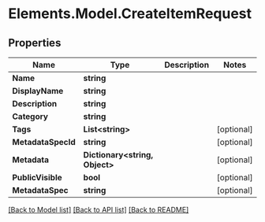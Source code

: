 # Elements.Model.CreateItemRequest

## Properties

Name | Type | Description | Notes
------------ | ------------- | ------------- | -------------
**Name** | **string** |  | 
**DisplayName** | **string** |  | 
**Description** | **string** |  | 
**Category** | **string** |  | 
**Tags** | **List&lt;string&gt;** |  | [optional] 
**MetadataSpecId** | **string** |  | [optional] 
**Metadata** | **Dictionary&lt;string, Object&gt;** |  | [optional] 
**PublicVisible** | **bool** |  | [optional] 
**MetadataSpec** | **string** |  | [optional] 

[[Back to Model list]](../README.md#documentation-for-models) [[Back to API list]](../README.md#documentation-for-api-endpoints) [[Back to README]](../README.md)

